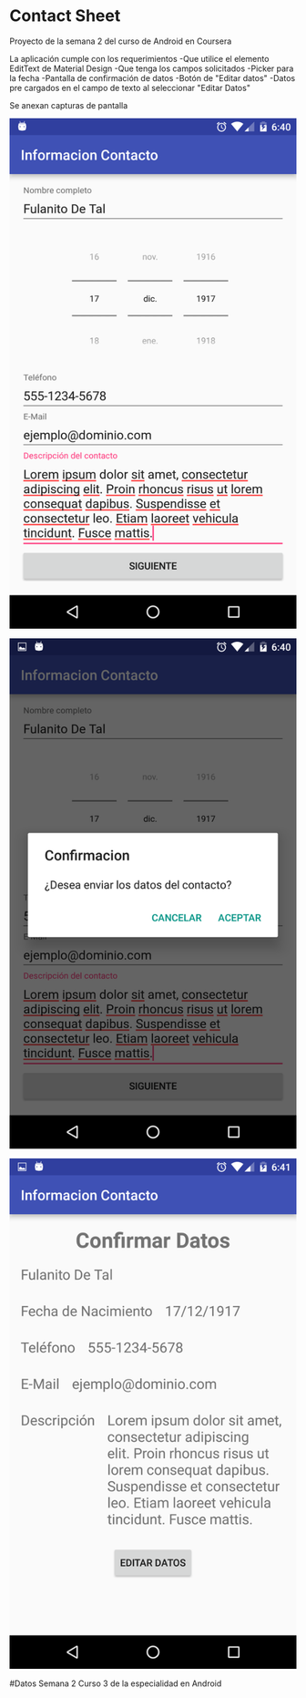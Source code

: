 # Contact Sheet
Proyecto de la semana 2 del curso de Android en Coursera

La aplicación cumple con los requerimientos 
-Que utilice el elemento EditText de Material Design
-Que tenga los campos solicitados
-Picker para la fecha
-Pantalla de confirmación de datos
-Botón de "Editar datos"
-Datos pre cargados en el campo de texto al seleccionar "Editar Datos"

Se anexan capturas de pantalla

![Alt text](/Screenshot_20160821-184055.png?raw=true "Datos a enviar")

![Alt text](/Screenshot_20160821-184059.png?raw=true "Dialogo de confirmación")

![Alt text](/Screenshot_20160821-184107.png?raw=true "Datos del contacto")

#Datos
Semana 2 Curso 3 de la especialidad en Android
